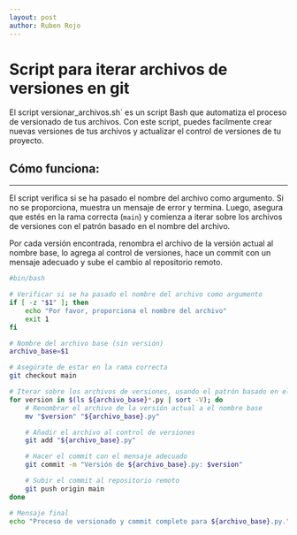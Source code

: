 ```yaml
---
layout: post
author: Ruben Rojo
---
```

# Script para iterar archivos de versiones en git

El script versionar_archivos.sh` es un script Bash que automatiza el proceso de versionado de tus archivos. Con este script, puedes facilmente crear nuevas versiones de tus archivos y actualizar el control de versiones de tu proyecto.

## Cómo funciona:
-----------------

El script verifica si se ha pasado el nombre del archivo como argumento. Si no se proporciona, muestra un mensaje de error y termina. Luego, asegura que estés en la rama correcta (`main`) y comienza a iterar sobre los archivos de versiones con el patrón basado en el nombre del archivo.

Por cada versión encontrada, renombra el archivo de la versión actual al nombre base, lo agrega al control de versiones, hace un commit con un mensaje adecuado y sube el cambio al repositorio remoto.

```bash 
#bin/bash

# Verificar si se ha pasado el nombre del archivo como argumento
if [ -z "$1" ]; then
    echo "Por favor, proporciona el nombre del archivo"
    exit 1
fi

# Nombre del archivo base (sin versión)
archivo_base=$1

# Asegúrate de estar en la rama correcta
git checkout main

# Iterar sobre los archivos de versiones, usando el patrón basado en el nombre del archivo
for version in $(ls ${archivo_base}*.py | sort -V); do
    # Renombrar el archivo de la versión actual a el nombre base
    mv "$version" "${archivo_base}.py"

    # Añadir el archivo al control de versiones
    git add "${archivo_base}.py"

    # Hacer el commit con el mensaje adecuado
    git commit -m "Versión de ${archivo_base}.py: $version"

    # Subir el commit al repositorio remoto
    git push origin main
done

# Mensaje final
echo "Proceso de versionado y commit completo para ${archivo_base}.py."
```
